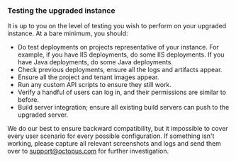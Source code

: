 ### Testing the upgraded instance

It is up to you on the level of testing you wish to perform on your upgraded instance.  At a bare minimum, you should:

- Do test deployments on projects representative of your instance.  For example, if you have IIS deployments, do some IIS deployments.  If you have Java deployments, do some Java deployments.
- Check previous deployments, ensure all the logs and artifacts appear.
- Ensure all the project and tenant images appear.
- Run any custom API scripts to ensure they still work.
- Verify a handful of users can log in, and their permissions are similar to before.
- Build server integration; ensure all existing build servers can push to the upgraded server.

We do our best to ensure backward compatibility, but it impossible to cover every user scenario for every possible configuration.  If something isn't working, please capture all relevant screenshots and logs and send them over to [support@octopus.com](mailto:support@octopus.com) for further investigation.